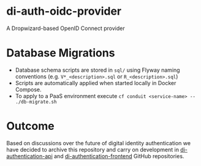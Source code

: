 # di-auth-oidc-provider

A Dropwizard-based OpenID Connect provider

# Database Migrations

- Database schema scripts are stored in `sql/` using Flyway naming conventions (e.g. `V*_<description>.sql` or `R_<description>.sql`)
- Scripts are automatically applied when started locally in Docker Compose.
- To apply to a PaaS environment execute `cf conduit <service-name> -- ./db-migrate.sh`

# Outcome
Based on discussions over the future of digital identity authentication we have decided to archive this repository and carry on development in [di-authentication-api](https://github.com/alphagov/di-authentication-api) and [di-authentication-frontend](https://github.com/alphagov/di-authentication-frontend) GitHub repositories.